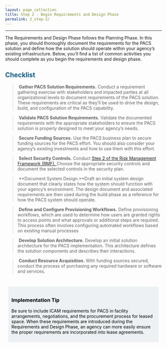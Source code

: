 ```yaml
---
layout: page_collection
title: Step 2 - Begin Requirements and Design Phase
permalink: 2_step-2/
---
```

<script>
$(function() {
  $( "#accordion" ).accordion({
    heightStyle: "content",
    collapsible: "true",
    active: "false"
  });
});
</script>

<script src="https://use.fontawesome.com/e20c671b68.js"></script>
-----------------------------------------------

The Requirements and Design Phase follows the Planning Phase. In this phase, you should thoroughly document the requirements for the PACS solution and define how the solution should operate within your agency’s existing infrastructure. Below, you’ll find a list of common activities you should complete as you begin the requirements and design phase.

## <span style="color: #0C5C89">**Checklist**</span>

> <i class="fa fa-check-square-o"></i> &nbsp;**Gather PACS Solution Requirements.** Conduct a requirement gathering exercise with stakeholders and impacted parties at all organizational levels to document requirements of the PACS solution. These requirements are critical as they’ll be used to drive the design, build, and configuration of the PACS capability. 

> <i class="fa fa-check-square-o"></i> &nbsp;**Validate PACS Solution Requirements.** Validate the documented requirements with the appropriate stakeholders to ensure the PACS solution is properly designed to meet your agency’s needs. 

> <i class="fa fa-check-square-o"></i> &nbsp;**Secure Funding Sources.** Use the PACS business plan to secure funding sources for the PACS effort. You should also consider your agency’s existing investments and how to use them with this effort. 

> <i class="fa fa-check-square-o"></i> &nbsp;**Select Security Controls.** Conduct <a href="http://csrc.nist.gov/groups/SMA/fisma/controls.html" target="_blank"> Step 2 of the Risk Management Framework (RMF). </a> Choose the appropriate security controls and document the selected controls in the security plan. 

> <i class="fa fa-check-square-o"></i> &nbsp;**Document System Design.**Draft an initial system design document that clearly states how the system should function with your agency’s environment. The design document and associated requirements are then used during the build phase as a reference for how the PACS system should operate. 

> <i class="fa fa-check-square-o"></i> &nbsp;**Define and Configure Provisioning Workflows.** Define provisioning workflows, which are used to determine how users are granted rights to access points and what approvals or additional steps are required. This process often involves configuring automated workflows based on existing manual processes

> <i class="fa fa-check-square-o"></i> &nbsp;**Develop Solution Architecture.** Develop an initial solution architecture for the PACS implementation. This architecture defines the solution components and describes their interactions. 

> <i class="fa fa-check-square-o"></i> &nbsp;**Conduct Resource Acquisition.** With funding sources secured, conduct the process of purchasing any required hardware or software and services. 

<br>

<div style="background-color: #edf1f3;color: black;margin: 10px;padding: 10px">

<h3><span>Implementation Tip</span></h3>
<p><span>Be sure to include ICAM requirements for PACS in facility arrangements, negotiations, and the procurement process for leased space. When these requirements are introduced during the Requirements and Design Phase, an agency can more easily ensure the proper requirements are incorporated into lease agreements.</span></p>

</div>













